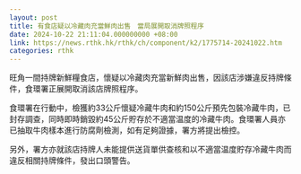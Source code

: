 ```yaml
---
layout: post
title: 有食店疑以冷藏肉充當鮮肉出售　當局展開取消牌照程序
date: 2024-10-22 21:11:04.000000000 +08:00
link: https://news.rthk.hk/rthk/ch/component/k2/1775714-20241022.htm
categories: rthk
---
```


旺角一間持牌新鮮糧食店，懷疑以冷藏肉充當新鮮肉出售，因該店涉嫌違反持牌條件，食環署正展開取消該店牌照程序。

食環署在行動中，檢獲約33公斤懷疑冷藏牛肉和約150公斤預先包裝冷藏牛肉，已封存調查，同時即時銷毀約45公斤貯存於不適當温度的冷藏牛肉。食環署人員亦已抽取牛肉樣本進行防腐劑檢測，如有足夠證據，署方將提出檢控。

另外，署方亦就該店持牌人未能提供送貨單供查核和以不適當温度貯存冷藏牛肉而違反相關持牌條件，發出口頭警告。
